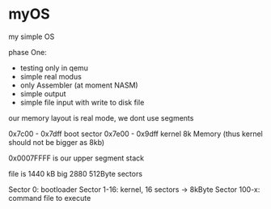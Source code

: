 # myOS
my simple OS

phase One:
*  testing only in qemu
*  simple real modus
*  only Assembler (at moment NASM)
*  simple output
*  simple file input with write to disk file

our memory layout is real mode, we dont use segments

0x7c00 - 0x7dff  boot sector
0x7e00 - 0x9dff  kernel 8k Memory (thus kernel should not be bigger as 8kb)

0x0007FFFF is our upper segment stack


file is 1440 kB big  2880 512Byte sectors

Sector 0:  bootloader
Sector 1-16: kernel,  16 sectors -> 8kByte
Sector 100-x: command file to execute
